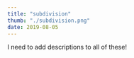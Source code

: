 ```yaml
---
title: "subdivision"
thumb: "./subdivision.png"
date: 2019-08-05
---
```


I need to add descriptions to all of these!
